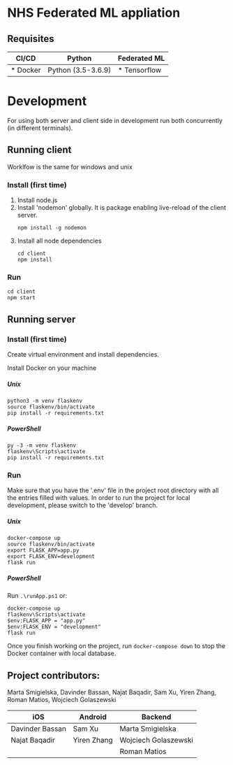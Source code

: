# NHS Federated ML appliation

## Requisites
  CI/CD            | Python              | Federated ML
---------          |-------------------- | -------------
* Docker           | Python (3.5-3.6.9)        | * Tensorflow


# Development 
For using both server and client side in development run both concurrently (in different terminals).

## Running client
Worklfow is the same for windows and unix
### Install (first time) 
1. Install node.js
1. Install 'nodemon' globally. It is package enabling live-reload of the client server.
    ```
    npm install -g nodemon
    ```
1. Install all node dependencies
    ```
    cd client
    npm install
    ```
### Run
```
cd client
npm start
```

## Running server
### Install (first time) 
Create virtual environment and install dependencies.

Install Docker on your machine
##### Unix
```
python3 -m venv flaskenv
source flaskenv/bin/activate
pip install -r requirements.txt
```
##### PowerShell
```
py -3 -m venv flaskenv
flaskenv\Scripts\activate
pip install -r requirements.txt
```
### Run
Make sure that you have the '.env' file in the project root directory with all the entries filled with values.
In order to run the project for local development, please switch to the 'develop' branch.
##### Unix 
```
docker-compose up
source flaskenv/bin/activate
export FLASK_APP=app.py
export FLASK_ENV=development
flask run
```

##### PowerShell
Run `.\runApp.ps1` or:
```
docker-compose up
flaskenv\Scripts\activate
$env:FLASK_APP = "app.py"
$env:FLASK_ENV = "development"
flask run
```

Once you finish working on the project, run ```docker-compose down``` to stop the Docker container with local database.

## Project contributors: 
Marta Smigielska, Davinder Bassan, Najat Baqadir, Sam Xu, Yiren Zhang, Roman Matios, Wojciech Golaszewski

   iOS          | Android       | Backend
----------------| ------------- | ------------
Davinder Bassan | Sam Xu        | Marta Smigielska
Najat Baqadir   | Yiren Zhang   | Wojciech Golaszewski
|               |               | Roman Matios

